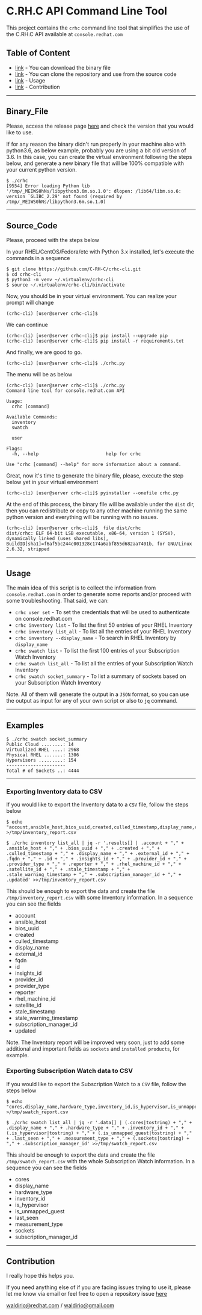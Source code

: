 # C.RH.C API Command Line Tool

This project contains the `crhc` command line tool that simplifies the use of the C.RH.C API available at `console.redhat.com`

## Table of Content
 - [link](#Binary_File) - You can download the binary file
 - [link](#Source_Code) - You can clone the repository and use from the source code
 - [link](#Usage) - Usage
 - [link](#Contribution) - Contribution
 
---

## Binary_File
Please, access the release page [here](https://github.com/C-RH-C/crhc-cli/releases/latest) and check the version that you would like to use.

If for any reason the binary didn't run properly in your machine also with python3.6, as below example, probably you are using a bit old version of 3.6. In this case, you can create the virtual environment following the steps below, and generate a new binary file that will be 100% compatible with your current python version.
```
$ ./crhc 
[9554] Error loading Python lib '/tmp/_MEIWS0hNs/libpython3.6m.so.1.0': dlopen: /lib64/libm.so.6: version `GLIBC_2.29' not found (required by /tmp/_MEIWS0hNs/libpython3.6m.so.1.0)
```

---
## Source_Code
Please, proceed with the steps below

In your RHEL/CentOS/Fedora/etc with Python 3.x installed, let's execute the commands in a sequence
```
$ git clone https://github.com/C-RH-C/crhc-cli.git
$ cd crhc-cli
$ python3 -m venv ~/.virtualenv/crhc-cli
$ source ~/.virtualenv/crhc-cli/bin/activate
```

Now, you should be in your virtual environment. You can realize your prompt will change
```
(crhc-cli) [user@server crhc-cli]$
```

We can continue
```
(crhc-cli) [user@server crhc-cli]$ pip install --upgrade pip
(crhc-cli) [user@server crhc-cli]$ pip install -r requirements.txt
```

And finally, we are good to go.
```
(crhc-cli) [user@server crhc-cli]$ ./crhc.py
```

The menu will be as below
```
(crhc-cli) [user@server crhc-cli]$ ./crhc.py 
Command line tool for console.redhat.com API

Usage:
  crhc [command]

Available Commands:
  inventory
  swatch

  user

Flags:
  -h, --help                         help for crhc

Use "crhc [command] --help" for more information about a command.
```

Great, now it's time to generate the binary file, please, execute the step below yet in your virtual environment
```
(crhc-cli) [user@server crhc-cli]$ pyinstaller --onefile crhc.py
```

At the end of this process, the binary file will be available under the `dist` dir, then you can redistribute or copy to any other machine running the same python version and everything will be running with no issues.
```
(crhc-cli) [user@server crhc-cli]$  file dist/crhc 
dist/crhc: ELF 64-bit LSB executable, x86-64, version 1 (SYSV), dynamically linked (uses shared libs), BuildID[sha1]=f6af5bc244c001328c174a6abf855d682aa7401b, for GNU/Linux 2.6.32, stripped
```

---
## Usage

The main idea of this script is to collect the information from `console.redhat.com` in order to generate some reports and/or proceed with some troubleshooting. That said, we can:

- `crhc user set` - To set the credentials that will be used to authenticate on console.redhat.com
- `crhc inventory list` - To list the first 50 entries of your RHEL Inventory
- `crhc inventory list_all` - To list all the entries of your RHEL Inventory
- `crhc inventory --display_name` - To search in RHEL Inventory by `display_name`
- `crhc swatch list` - To list the first 100 entries of your Subscription Watch Inventory
- `crhc swatch list_all` - To list all the entries of your Subscription Watch Inventory
- `crhc swatch socket_summary` - To list a summary of sockets based on your Subscription Watch Inventory

Note. All of them will generate the output in a `JSON` format, so you can use the output as input for any of your own script or also to `jq` command.

---

## Examples

```
$ ./crhc swatch socket_summary
Public Cloud ........: 14
Virtualized RHEL ....: 2968
Physical RHEL .......: 1306
Hypervisors .........: 154
----------------------
Total # of Sockets ..: 4444
```

---

### Exporting Inventory data to CSV
If you would like to export the Inventory data to a `CSV` file, follow the steps below
```
$ echo "account,ansible_host,bios_uuid,created,culled_timestamp,display_name,external_id,fqdn,id,insights_id,provider_id,provider_type,reporter,rhel_machine_id,satellite_id,stale_timestamp,stale_warning_timestamp,subscription_manager_id,updated" >/tmp/inventory_report.csv

$ ./crhc inventory list_all | jq -r '.results[] | .account + "," + .ansible_host + "," + .bios_uuid + "," + .created + "," + .culled_timestamp + "," + .display_name + "," + .external_id + "," + .fqdn + "," + .id + "," + .insights_id + "," + .provider_id + "," + .provider_type + "," + .reporter + "," + .rhel_machine_id + "," + .satellite_id + "," + .stale_timestamp + "," + .stale_warning_timestamp + "," + .subscription_manager_id + "," + .updated' >>/tmp/inventory_report.csv
```
This should be enough to export the data and create the file `/tmp/inventory_report.csv` with some Inventory information. In a sequence you can see the fields
- account
- ansible_host
- bios_uuid
- created
- culled_timestamp
- display_name
- external_id
- fqdn
- id
- insights_id
- provider_id
- provider_type
- reporter
- rhel_machine_id
- satellite_id
- stale_timestamp
- stale_warning_timestamp
- subscription_manager_id
- updated

Note. The Inventory report will be improved very soon, just to add some additional and important fields as `sockets` and `installed products`, for example.

### Exporting Subscription Watch data to CSV
If you would like to export the Subscription Watch to a `CSV` file, follow the steps below
```
$ echo "cores,display_name,hardware_type,inventory_id,is_hypervisor,is_unmapped_guest,last_seen,measurement_type,sockets,subscription_manager_id" >/tmp/swatch_report.csv

$ ./crhc swatch list_all | jq -r '.data[] | (.cores|tostring) + "," + .display_name + "," + .hardware_type + "," + .inventory_id + "," + (.is_hypervisor|tostring) + "," + (.is_unmapped_guest|tostring) + "," + .last_seen + "," + .measurement_type + "," + (.sockets|tostring) + "," + .subscription_manager_id' >>/tmp/swatch_report.csv
```
This should be enough to export the data and create the file `/tmp/swatch_report.csv` with the whole Subscription Watch information. In a sequence you can see the fields
- cores
- display_name
- hardware_type
- inventory_id
- is_hypervisor
- is_unmapped_guest
- last_seen
- measurement_type
- sockets
- subscription_manager_id

---
## Contribution

I really hope this helps you.

If you need anything else of if you are facing issues trying to use it, please let me know via email or feel free to open a repository issue [here](https://github.com/C-RH-C/crhc-cli/issues)

waldirio@redhat.com / waldirio@gmail.com
